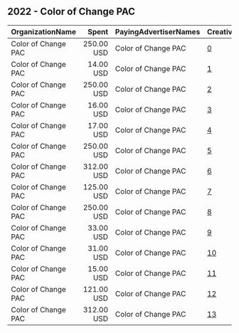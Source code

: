 ## 2022 - Color of Change PAC 
|OrganizationName|Spent|PayingAdvertiserNames|CreativeUrls|Impressions|Genders|AgeBrackets|CountryCodes|BillingAddresses|CandidateBallotInformation|
|:---|---:|:---|:---|---:|:---|:---|:---|:---|:---|
|Color of Change PAC|250.00 USD|Color of Change PAC|[0](https://www.snap.com/political-ads/asset/6d0ef78951b8009bd505854e81c52173f94efe2d9b4c3af13e79d0116d18fd21?mediaType=png)|257,811|||united states|"1714 Franklin St,Oakland,94612,US"|Satana Deberry for Durham DA|
|Color of Change PAC|14.00 USD|Color of Change PAC|[1](https://www.snap.com/political-ads/asset/d28765f57bc191752ec28483e6f4171c144d82f0591483d90f5cc7b5902009d9?mediaType=png)|4,320||18+|united states|"1714 Franklin St,Oakland,94612,US"|Damon Chetson|
|Color of Change PAC|250.00 USD|Color of Change PAC|[2](https://www.snap.com/political-ads/asset/3747519ea98caf424af1575a111905e2781c70c22b6f6405c5404ad02d1c499e?mediaType=png)|263,884|||united states|"1714 Franklin St,Oakland,94612,US"|Satana Deberry for Durham DA|
|Color of Change PAC|16.00 USD|Color of Change PAC|[3](https://www.snap.com/political-ads/asset/c0203d30c62c2bc02606b509c656f2781c287adc4af248ecebb47bf54cfce138?mediaType=png)|4,941||18+|united states|"1714 Franklin St,Oakland,94612,US"|Damon Chetson|
|Color of Change PAC|17.00 USD|Color of Change PAC|[4](https://www.snap.com/political-ads/asset/c0203d30c62c2bc02606b509c656f2781c287adc4af248ecebb47bf54cfce138?mediaType=png)|7,731||18+|united states|"1714 Franklin St,Oakland,94612,US"|Damon Chetson|
|Color of Change PAC|250.00 USD|Color of Change PAC|[5](https://www.snap.com/political-ads/asset/d7591247e27d248766e811c83cf0733e79010783cc9fe612495c9345af395181?mediaType=png)|263,515|||united states|"1714 Franklin St,Oakland,94612,US"|Satana Deberry for Durham DA|
|Color of Change PAC|312.00 USD|Color of Change PAC|[6](https://www.snap.com/political-ads/asset/22323e33d1005dd8be5d24da213ec64aff9d9af4f79795fd86e257e93a1cd326?mediaType=jpeg)|62,775||18+|united states|"1714 Franklin St,Oakland,94612,US"|Damon Chetson|
|Color of Change PAC|125.00 USD|Color of Change PAC|[7](https://www.snap.com/political-ads/asset/c0203d30c62c2bc02606b509c656f2781c287adc4af248ecebb47bf54cfce138?mediaType=png)|35,311||18+|united states|"1714 Franklin St,Oakland,94612,US"|Damon Chetson|
|Color of Change PAC|250.00 USD|Color of Change PAC|[8](https://www.snap.com/political-ads/asset/e0993d557973fa437edcb238d67ffed75861f937b5e159bc8175e2725d5afacf?mediaType=png)|255,573|||united states|"1714 Franklin St,Oakland,94612,US"|Satana Deberry for Durham DA|
|Color of Change PAC|33.00 USD|Color of Change PAC|[9](https://www.snap.com/political-ads/asset/c0203d30c62c2bc02606b509c656f2781c287adc4af248ecebb47bf54cfce138?mediaType=png)|14,422||18+|united states|"1714 Franklin St,Oakland,94612,US"|Damon Chetson|
|Color of Change PAC|31.00 USD|Color of Change PAC|[10](https://www.snap.com/political-ads/asset/d28765f57bc191752ec28483e6f4171c144d82f0591483d90f5cc7b5902009d9?mediaType=png)|9,484||18+|united states|"1714 Franklin St,Oakland,94612,US"|Damon Chetson|
|Color of Change PAC|15.00 USD|Color of Change PAC|[11](https://www.snap.com/political-ads/asset/d28765f57bc191752ec28483e6f4171c144d82f0591483d90f5cc7b5902009d9?mediaType=png)|6,697||18+|united states|"1714 Franklin St,Oakland,94612,US"|Damon Chetson|
|Color of Change PAC|121.00 USD|Color of Change PAC|[12](https://www.snap.com/political-ads/asset/d28765f57bc191752ec28483e6f4171c144d82f0591483d90f5cc7b5902009d9?mediaType=png)|51,717||18+|united states|"1714 Franklin St,Oakland,94612,US"|Damon Chetson|
|Color of Change PAC|312.00 USD|Color of Change PAC|[13](https://www.snap.com/political-ads/asset/22323e33d1005dd8be5d24da213ec64aff9d9af4f79795fd86e257e93a1cd326?mediaType=jpeg)|113,519||18+|united states|"1714 Franklin St,Oakland,94612,US"|Damon Chetson|
